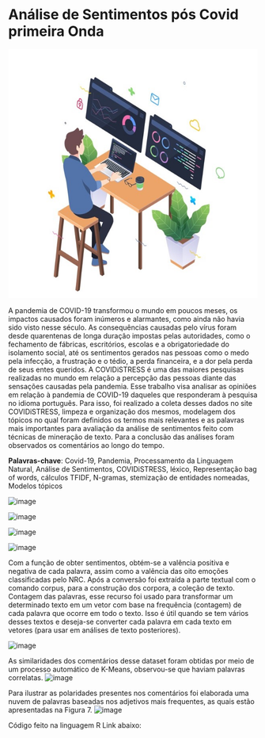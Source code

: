 # Análise de Sentimentos pós Covid primeira Onda
![Screenshot](https://github.com/TatianaFlorentino/trajetoriads/blob/main/img/RH.jpeg)

A pandemia de COVID-19 transformou o mundo em poucos meses, os impactos causados foram inúmeros e alarmantes, como ainda não havia sido visto nesse século. As consequências causadas pelo vírus foram desde quarentenas de longa duração impostas pelas autoridades, como o fechamento de fábricas, escritórios, escolas e a obrigatoriedade do isolamento social, até os sentimentos gerados nas pessoas como o medo pela infecção, a frustração e o tédio, a perda financeira, e a dor pela perda de seus entes queridos. A COVIDiSTRESS é uma das maiores pesquisas realizadas no mundo em relação a percepção das pessoas diante das sensações causadas pela pandemia. Esse trabalho visa analisar as opiniões em relação à pandemia de COVID-19 daqueles que responderam à pesquisa no idioma português. Para isso, foi realizado a coleta desses dados no site COVIDiSTRESS, limpeza e organização dos mesmos, modelagem dos tópicos no qual foram definidos os termos mais relevantes e as palavras mais importantes para avaliação da análise de sentimentos feito com técnicas de mineração de texto. Para a conclusão das análises foram observados os comentários ao longo do tempo.

**Palavras-chave**: Covid-19, Pandemia, Processamento da Linguagem Natural, Análise de Sentimentos, COVIDiSTRESS, léxico, Representação bag of words, cálculos TFIDF, N-gramas, stemização de entidades nomeadas, Modelos tópicos 

![image](https://github.com/TatianaFlorentino/Dados/assets/41309689/d26b1b84-de68-4609-8cf7-94209982412d)

![image](https://github.com/TatianaFlorentino/Dados/assets/41309689/b1f99852-19c2-4cf1-a2c2-88a2d3647483)

![image](https://github.com/TatianaFlorentino/Dados/assets/41309689/29596ff9-e398-4cf5-b6de-9ba5198beb06)

![image](https://github.com/TatianaFlorentino/Dados/assets/41309689/a3a83b7d-cc6e-4cb7-a006-e95539a8a4c1)

Com a função de obter sentimentos, obtém-se a valência positiva e negativa de cada palavra, assim como a valência das oito emoções classificadas pelo NRC. 
Após a conversão foi extraída a parte textual com o comando corpus, para a construção dos corpora, a coleção de texto. Contagem das palavras, esse recurso foi usado para transformar um determinado texto em um vetor com base na frequência (contagem) de cada palavra que ocorre em todo o texto. Isso é útil quando se tem vários desses textos e deseja-se converter cada palavra em cada texto em vetores (para usar em análises de texto posteriores).

![image](https://github.com/TatianaFlorentino/Dados/assets/41309689/00354391-29f5-4c1c-a7cb-0b8a6833c162)

As similaridades dos comentários desse dataset foram obtidas por meio de um processo automático de K-Means, observou-se que haviam palavras correlatas.
![image](https://github.com/TatianaFlorentino/Dados/assets/41309689/5f7ad499-39a2-461d-a972-5761b6bbf3f6)

 Para ilustrar as polaridades presentes nos comentários foi elaborada uma nuvem de palavras baseadas nos adjetivos mais frequentes, as quais estão apresentadas na Figura 7.
![image](https://github.com/TatianaFlorentino/Dados/assets/41309689/ce54fb84-b096-4802-9da3-2467fb51cfab)


Código feito na linguagem R 
Link abaixo: 


